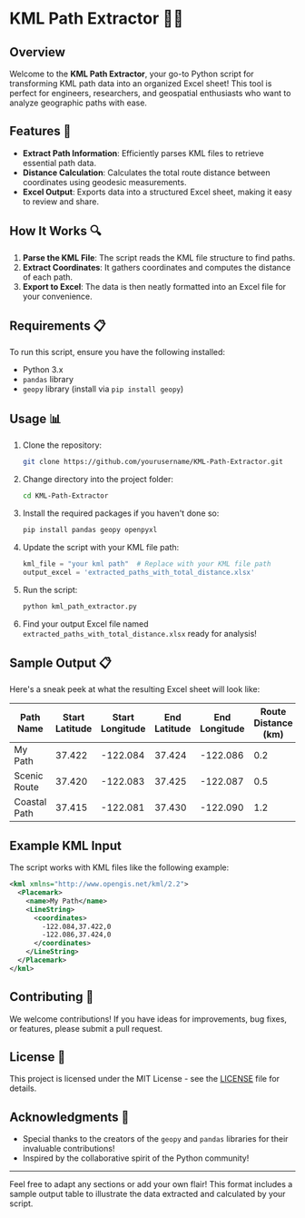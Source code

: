 # KML Path Extractor 📍✨

## Overview

Welcome to the **KML Path Extractor**, your go-to Python script for transforming KML path data into an organized Excel sheet! This tool is perfect for engineers, researchers, and geospatial enthusiasts who want to analyze geographic paths with ease.

## Features 🚀

- **Extract Path Information**: Efficiently parses KML files to retrieve essential path data.
- **Distance Calculation**: Calculates the total route distance between coordinates using geodesic measurements.
- **Excel Output**: Exports data into a structured Excel sheet, making it easy to review and share.

## How It Works 🔍

1. **Parse the KML File**: The script reads the KML file structure to find paths.
2. **Extract Coordinates**: It gathers coordinates and computes the distance of each path.
3. **Export to Excel**: The data is then neatly formatted into an Excel file for your convenience.

## Requirements 📋

To run this script, ensure you have the following installed:

- Python 3.x
- `pandas` library
- `geopy` library (install via `pip install geopy`)

## Usage 📊

1. Clone the repository:

   ```bash
   git clone https://github.com/yourusername/KML-Path-Extractor.git
   ```

2. Change directory into the project folder:

   ```bash
   cd KML-Path-Extractor
   ```

3. Install the required packages if you haven't done so:

   ```bash
   pip install pandas geopy openpyxl
   ```

4. Update the script with your KML file path:

   ```python
   kml_file = "your kml path"  # Replace with your KML file path
   output_excel = 'extracted_paths_with_total_distance.xlsx'
   ```

5. Run the script:

   ```bash
   python kml_path_extractor.py
   ```

6. Find your output Excel file named `extracted_paths_with_total_distance.xlsx` ready for analysis!

## Sample Output 📋

Here's a sneak peek at what the resulting Excel sheet will look like:

| Path Name       | Start Latitude | Start Longitude | End Latitude | End Longitude | Route Distance (km) |
|------------------|----------------|------------------|--------------|----------------|----------------------|
| My Path          | 37.422         | -122.084         | 37.424       | -122.086       | 0.2                  |
| Scenic Route     | 37.420         | -122.083         | 37.425       | -122.087       | 0.5                  |
| Coastal Path     | 37.415         | -122.081         | 37.430       | -122.090       | 1.2                  |

## Example KML Input

The script works with KML files like the following example:

```xml
<kml xmlns="http://www.opengis.net/kml/2.2">
  <Placemark>
    <name>My Path</name>
    <LineString>
      <coordinates>
        -122.084,37.422,0
        -122.086,37.424,0
      </coordinates>
    </LineString>
  </Placemark>
</kml>
```

## Contributing 🤝

We welcome contributions! If you have ideas for improvements, bug fixes, or features, please submit a pull request.

## License 📄

This project is licensed under the MIT License - see the [LICENSE](LICENSE) file for details.

## Acknowledgments 🎉

- Special thanks to the creators of the `geopy` and `pandas` libraries for their invaluable contributions!
- Inspired by the collaborative spirit of the Python community!

---

Feel free to adapt any sections or add your own flair! This format includes a sample output table to illustrate the data extracted and calculated by your script.
